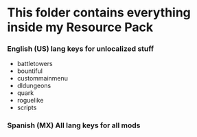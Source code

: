 # This folder contains everything inside my Resource Pack
### English (US) lang keys for unlocalized stuff 
- battletowers  
- bountiful  
- custommainmenu  
- dldungeons  
- quark  
- roguelike  
- scripts  

### Spanish (MX) All lang keys for all mods  

